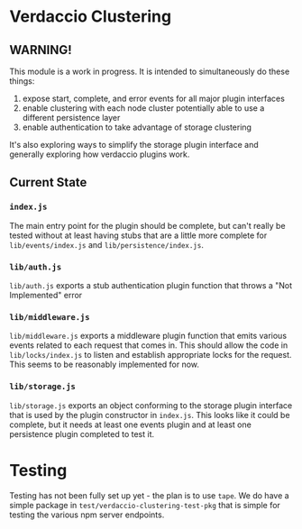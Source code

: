 # Verdaccio Clustering


## WARNING!

This module is a work in progress. It is intended to simultaneously do these things:

1. expose start, complete, and error events for all major plugin interfaces
2. enable clustering with each node cluster potentially able to use a different persistence layer
3. enable authentication to take advantage of storage clustering

It's also exploring ways to simplify the storage plugin interface and generally exploring how verdaccio plugins work.

## Current State

### `index.js`

The main entry point for the plugin should be complete, but can't really be tested without at least having stubs that are a little more complete for `lib/events/index.js` and `lib/persistence/index.js`.

### `lib/auth.js`

`lib/auth.js` exports a stub authentication plugin function that throws a "Not Implemented" error

### `lib/middleware.js`

`lib/middleware.js` exports a middleware plugin function that emits various events related to each request
that comes in. This should allow the code in `lib/locks/index.js` to listen and establish appropriate locks
for the request. This seems to be reasonably implemented for now.

### `lib/storage.js`
`lib/storage.js` exports an object conforming to the storage plugin interface that is used by the plugin constructor in `index.js`. This looks like it could be complete, but it needs at least one events plugin and at least one persistence plugin completed to test it.

# Testing

Testing has not been fully set up yet - the plan is to use `tape`. We do have a simple package in `test/verdaccio-clustering-test-pkg` that is simple for testing the various npm server endpoints.
